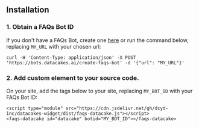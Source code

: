 
## Installation

### 1. Obtain a FAQs Bot ID

If you don't have a FAQs Bot, create one [here](https://www.datacakes.ai/autofaqs) or run the command below, replacing `MY_URL` with your chosen url: 
```
curl -H 'Content-Type: application/json' -X POST 'https://bots.datacakes.ai/create-faqs-bot' -d '{"url": "MY_URL"}'
```

### 2. Add custom element to your source code.

On your site, add the tags below to your site, replacing `MY_BOT_ID` with your FAQs Bot ID:
```
<script type="module" src="https://cdn.jsdelivr.net/gh/dcyd-inc/datacakes-widget/dist/faqs-datacake.js"></script>
<faqs-datacake id="datacake" botid="MY_BOT_ID"></faqs-datacake>
```
